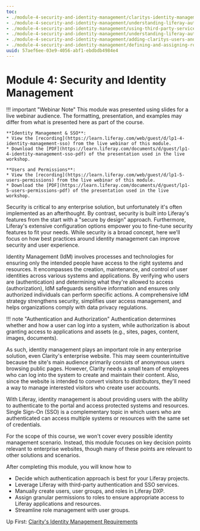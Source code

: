 ```yaml
---
toc:
- ./module-4-security-and-identity-management/claritys-identity-management-requirements.md
- ./module-4-security-and-identity-management/understanding-liferay-authentication.md
- ./module-4-security-and-identity-management/using-third-party-services-for-authentication-and-sso.md
- ./module-4-security-and-identity-management/understanding-liferay-authorization-and-user-management.md
- ./module-4-security-and-identity-management/adding-claritys-users-and-groups.md
- ./module-4-security-and-identity-management/defining-and-assigning-roles-to-claritys-users.md
uuid: 57aef6ee-03e9-4056-abf1-ebdbdb4984e4
---
```

# Module 4: Security and Identity Management

!!! important "Webinar Note"
    This module was presented using slides for a live webinar audience. The formatting, presentation, and examples may differ from what is presented here as part of the course.

    **Identity Management & SSO**:
    * View the [recording](https://learn.liferay.com/web/guest/d/lp1-4-identity-management-sso) from the live webinar of this module.
    * Download the [PDF](https://learn.liferay.com/documents/d/guest/lp1-4-identity-management-sso-pdf) of the presentation used in the live workshop.

    **Users and Permissions**:
    * View the [recording](https://learn.liferay.com/web/guest/d/lp1-5-users-permissions) from the live webinar of this module.
    * Download the [PDF](https://learn.liferay.com/documents/d/guest/lp1-5-users-permissions-pdf) of the presentation used in the live workshop.

Security is critical to any enterprise solution, but unfortunately it's often implemented as an afterthought. By contrast, security is built into Liferay's features from the start with a "secure by design" approach. Furthermore, Liferay's extensive configuration options empower you to fine-tune security features to fit your needs. While security is a broad concept, here we'll focus on how best practices around identity management can improve security and user experience.

Identity Management (IdM) involves processes and technologies for ensuring only the intended people have access to the right systems and resources. It encompasses the creation, maintenance, and control of user identities across various systems and applications. By verifying who users are (authentication) and determining what they're allowed to access (authorization), IdM safeguards sensitive information and ensures only authorized individuals can perform specific actions. A comprehensive IdM strategy strengthens security, simplifies user access management, and helps organizations comply with data privacy regulations.

!!! note "Authentication and Authorization"
    Authentication determines whether and how a user can log into a system, while authorization is about granting access to applications and assets (e.g., sites, pages, content, images, documents).

As such, identity management plays an important role in any enterprise solution, even Clarity's enterprise website. This may seem counterintuitive because the site's main audience primarily consists of anonymous users browsing public pages. However, Clarity needs a small team of employees who can log into the system to create and maintain their content. Also, since the website is intended to convert visitors to distributors, they'll need a way to manage interested visitors who create user accounts.

<!--TASK: Add Diagram-->

With Liferay, identity management is about providing users with the ability to authenticate to the portal and access protected systems and resources. Single Sign-On (SSO) is a complementary topic in which users who are authenticated can access multiple systems or resources with the same set of credentials.

For the scope of this course, we won't cover every possible identity management scenario. Instead, this module focuses on key decision points relevant to enterprise websites, though many of these points are relevant to other solutions and scenarios.

After completing this module, you will know how to

* Decide which authentication approach is best for your Liferay projects.
* Leverage Liferay with third-party authentication and SSO services.
* Manually create users, user groups, and roles in Liferay DXP.
* Assign granular permissions to roles to ensure appropriate access to Liferay applications and resources.
* Streamline role management with user groups.

Up First: [Clarity's Identity Management Requirements](./module-4-security-and-identity-management/claritys-identity-management-requirements.md)
